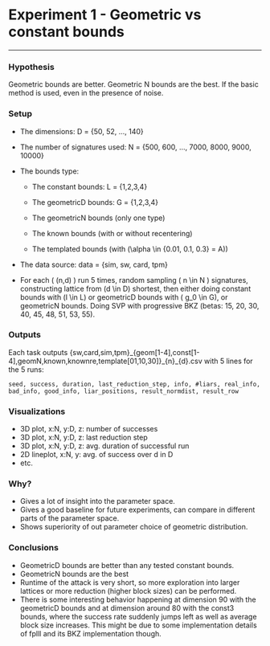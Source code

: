 # Experiment 1 -  Geometric vs constant bounds

---

### Hypothesis
Geometric bounds are better. Geometric N bounds are the best. If the basic method is used, even in the presence of noise.

### Setup

 - The dimensions:
 D = {50, 52, ..., 140}

 - The number of signatures used:
 N = {500, 600, ..., 7000, 8000, 9000, 10000}

 - The bounds type:
    * The constant bounds:
    L = {1,2,3,4}

    * The geometricD bounds:
    G = {1,2,3,4}

    * The geometricN bounds (only one type)

    * The known bounds (with or without recentering)

    * The templated bounds (with \(\alpha \in \{0.01, 0.1, 0.3\} = A\))

 - The data source:
 data = {sim, sw, card, tpm}

 - For each \( (n,d) \) run 5 times, random sampling \( n \in N \) signatures,
 constructing lattice from \(d \in D\) shortest, then either doing constant
 bounds with \(l \in L\) or geometricD bounds with \( g_0 \in G\), or geometricN bounds.
 Doing SVP with progressive BKZ (betas: 15, 20, 30, 40, 45, 48, 51, 53, 55).

### Outputs
Each task outputs {sw,card,sim,tpm}\_{geom[1-4],const[1-4],geomN,known,knownre,template[01,10,30]}\_{n}\_{d}.csv with 5 lines for the 5 runs:

`seed, success, duration, last_reduction_step, info, #liars, real_info, bad_info, good_info, liar_positions, result_normdist, result_row`

### Visualizations

 - 3D plot, x:N, y:D, z: number of successes
 - 3D plot, x:N, y:D, z: last reduction step
 - 3D plot, x:N, y:D, z: avg. duration of successful run
 - 2D lineplot, x:N, y: avg. of success over d in D
 - etc.

### Why?
 - Gives a lot of insight into the parameter space.
 - Gives a good baseline for future experiments, can compare in different parts of the parameter space.
 - Shows superiority of out parameter choice of geometric distribution.

### Conclusions

 - GeometricD bounds are better than any tested constant bounds.
 - GeometricN bounds are the best
 - Runtime of the attack is very short, so more exploration into larger lattices or more reduction (higher block sizes) can be performed.
 - There is some interesting behavior happening at dimension 90 with the geometricD bounds and at dimension around 80 with the const3 bounds, where the success rate suddenly jumps left as well as average block size increases. This might be due to some implementation details of fplll and its BKZ implementation though.